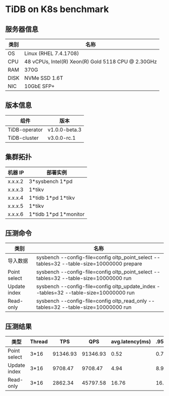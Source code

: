 # TiDB on K8s benchmark

## 服务器信息

| 类别 | 名称 |
| ---- | ---- |
|OS | Linux (RHEL 7.4.1708) |
|CPU | 48 vCPUs, Intel(R) Xeon(R) Gold 5118 CPU @ 2.30GHz |
|RAM | 370G |
|DISK | NVMe SSD 1.6T|
|NIC | 10GbE SFP+|
## 版本信息
| 组件 | 版本 |
|----|----|
|TiDB-operator | v1.0.0-beta.3|
|TiDB-cluster | v3.0.0-rc.1|
## 集群拓扑
| 机器 IP | 部署实例 |
|----|----|
|x.x.x.2 | 3\*sysbench 1\*pd|
|x.x.x.3 | 1\*tikv |
|x.x.x.4 | 1\*tidb 1\*pd 1\*tikv|
|x.x.x.5 | 1\*tikv |
|x.x.x.6 | 1\*tidb 1\*pd 1\*monitor|
## 压测命令
| 类别 | 名称 |
| ---- | ----|
| 导入数据 | sysbench --config-file=config oltp_point_select --tables=32 --table-size=10000000 prepare |
| Point select | sysbench --config-file=config oltp_point_select --tables=32 --table-size=10000000 run |
| Update index | sysbench --config-file=config oltp_update_index --tables=32 --table-size=10000000 run |
| Read-only | sysbench --config-file=config oltp_read_only --tables=32 --table-size=10000000 run |
## 压测结果
|类型|Thread|TPS|QPS|avg.latency(ms)|.95.latency(ms)|max.latency(ms)|
|----|----|----|----|----|----|----|
|Point select | 3*16 | 91346.93	| 91346.93 | 0.52 | 0.70 | 17.65|
|Update index | 3*16 | 9708.47 | 9708.47 | 4.94 | 8.95| 4600|
|Read-only | 3*16 | 2862.34 | 45797.58 | 16.76 | 16.76 |45.87|
